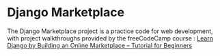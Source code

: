# Django Marketplace
The Django Marketplace project is a practice code for web development, with project walkthroughs provided by the freeCodeCamp course :
[Learn Django by Building an Online Marketplace – Tutorial for Beginners](https://link-url-here.org)
